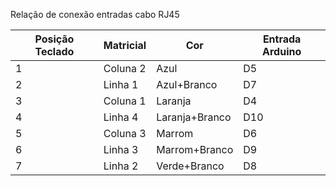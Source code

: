 Relação de conexão entradas cabo RJ45

| Posição Teclado | Matricial | Cor            | Entrada Arduino |
|-----------------|-----------|----------------|-----------------|
| 1               | Coluna 2  | Azul           | D5              |
| 2               | Linha 1   | Azul+Branco    | D7              |
| 3               | Coluna 1  | Laranja        | D4              |
| 4               | Linha 4   | Laranja+Branco | D10             |
| 5               | Coluna 3  | Marrom         | D6              |
| 6               | Linha 3   | Marrom+Branco  | D9              |
| 7               | Linha 2   | Verde+Branco   | D8              |
